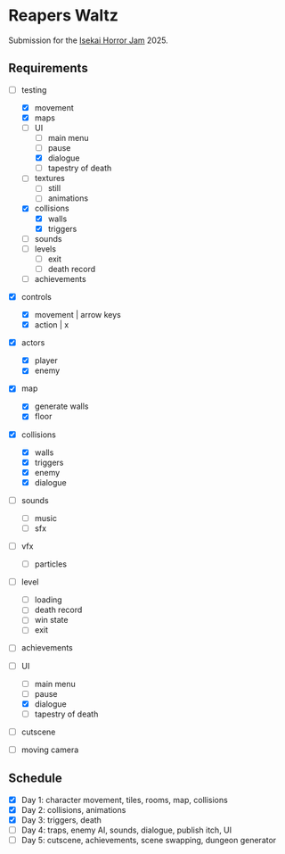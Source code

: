 # Reapers Waltz

Submission for the [Isekai Horror Jam](https://itch.io/jam/isekai-horror-jam) 2025.

## Requirements

- [ ] testing
  - [x] movement
  - [x] maps
  - [ ] UI
    - [ ] main menu
    - [ ] pause
    - [x] dialogue
    - [ ] tapestry of death
  - [ ] textures
    - [ ] still
    - [ ] animations
  - [x] collisions
    - [x] walls
    - [x] triggers
  - [ ] sounds
  - [ ] levels
    - [ ] exit
    - [ ] death record
  - [ ] achievements
- [x] controls
  - [x] movement  | arrow keys
  - [x] action    | x
- [x] actors
  - [x] player
  - [x] enemy
- [x] map
  - [x] generate walls
  - [x] floor
- [x] collisions
  - [x] walls
  - [x] triggers
  - [x] enemy
  - [x] dialogue
- [ ] sounds
  - [ ] music
  - [ ] sfx
- [ ] vfx
  - [ ] particles
- [ ] level
  - [ ] loading
  - [ ] death record
  - [ ] win state
  - [ ] exit
- [ ] achievements
- [ ] UI
  - [ ] main menu
  - [ ] pause
  - [x] dialogue
  - [ ] tapestry of death
- [ ] cutscene
- [ ] moving camera


## Schedule

- [x] Day 1: character movement, tiles, rooms, map, collisions
- [x] Day 2: collisions, animations
- [x] Day 3: triggers, death
- [ ] Day 4: traps, enemy AI, sounds, dialogue, publish itch, UI
- [ ] Day 5: cutscene, achievements, scene swapping, dungeon generator

